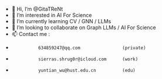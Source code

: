 - 👋 Hi, I’m @GitaTReNt
- 👀 I’m interested in AI For Science
- 🌱 I’m currently learning CV / GNN / LLMs
- 💞️ I’m looking to collaborate on Graph LLMs / AI For Science
- 📫 Contact me :
-               634859247@qq.com                (private)
-               sierras.shrug0r@icloud.com      (work)
-               yuntian_wu@hust.edu.cn          (edu)

<!---
GitaTReNt/GitaTReNt is a ✨ special ✨ repository because its `README.md` (this file) appears on your GitHub profile.
You can click the Preview link to take a look at your changes.
--->
